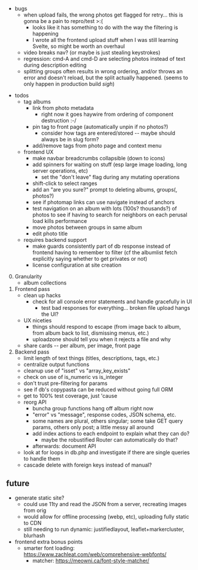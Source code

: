 - bugs
    - when upload fails, the wrong photos get flagged for retry... this is gonna be a pain to repro/test >:(
        - looks like it has something to do with the way the filtering is happening
        - I wrote all the frontend upload stuff when I was still learning Svelte, so might be worth an overhaul
    - video breaks nav? (or maybe is just stealing keystrokes)
    - regression: cmd-A and cmd-D are selecting photos instead of text during description editing
    - splitting groups often results in wrong ordering, and/or throws an error and doesn't reload, but the split actually happened. (seems to only happen in production build *sigh*)

* todos
    - tag albums
        - link from photo metadata
            - right now it goes haywire from ordering of component destruction :-/
        - pin tag to front page (automatically unpin if no photos?)
            - consider how tags are entered/stored -- maybe should always be in slug form? 
        - add/remove tags from photo page and context menu
    - frontend UX
        - make navbar breadcrumbs collapsible (down to icons)
        - add spinners for waiting on stuff (esp large image loading, long server operations, etc)
            - set the "don't leave" flag during any mutating operations
        - shift-click to select ranges
        - add an "are you sure?" prompt to deleting albums, groups(, photos?)
        - see if photomap links can use navigate instead of anchors
        - test navigation on an album with lots (100s? thousands?) of photos to see if having to search for neighbors on each perusal load kills performance
        - move photos between groups in same album
        - edit photo title
    - requires backend support
        - make guards consistently part of db response instead of frontend having to remember to filter (cf the albumlist fetch explicitly saying whether to get privates or not)
        - license configuration at site creation

0. Granularity
    - album collections
1. Frontend pass
    - clean up hacks
        - check for all console error statements and handle gracefully in UI
            - test bad responses for everything... broken file upload hangs the UI?
    - UX niceties
        - things should respond to escape (from image back to album, from album back to list, dismissing menus, etc.)
        - uploadzone should tell you when it rejects a file and why
    - share cards -- per album, per image, front page
2. Backend pass
    - limit length of text things (titles, descriptions, tags, etc.)
    - centralize output functions
    - cleanup use of "isset" vs "array_key_exists"
    - check on use of is_numeric vs is_integer
    - don't trust pre-filtering for params
    - see if db's copypasta can be reduced without going full ORM
    - get to 100% test coverage, just 'cause
    - reorg API 
        - buncha group functions hang off album right now
        - "error" vs "message", response codes, JSON schema, etc.
        - some names are plural, others singular; some take GET query params, others only post; a little messy all around
        - add index actions to each endpoint to explain what they can do?
            - maybe the robustified Router can automatically do that?
        - afterwards: document API
    - look at for loops in db.php and investigate if there are single queries to handle them
    - cascade delete with foreign keys instead of manual? 

## future
* generate static site? 
    - could use 11ty and read the JSON from a server, recreating images from orig
    - would allow for offline processing (webp, etc), uploading fully static to CDN
    - still needing to run dynamic: justifiedlayout, leaflet+markercluster, blurhash
* frontend extra bonus points
    - smarter font loading: https://www.zachleat.com/web/comprehensive-webfonts/
        - matcher: https://meowni.ca/font-style-matcher/

